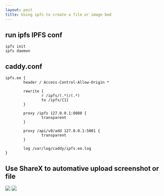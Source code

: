 ```yaml
---
layout: post
title: Using ipfs to create a file or image bed
---
```


## run ipfs IPFS conf
``` 
ipfs init 
ipfs daemon
```
## caddy.conf
```
ipfs.ee {
        header / Access-Control-Allow-Origin *

        rewrite {
                r /ipfs/(.*)/(.*)
                to /ipfs/{1}
        }

        proxy /ipfs 127.0.0.1:8080 {
                transparent
        }

        proxy /api/v0/add 127.0.0.1:5001 {
                transparent
        }

        log /var/log/caddy/ipfs.ee.log
}
```
## Use ShareX to automative upload screenshot or file 
![](https://ipfs.ee/ipfs/QmVZiSJAawVARErjxACEbUVUqUmgd3rXka9nzttPYhPgXM/2019-05-30_21-24-12.png)
![](https://ipfs.ee/ipfs/QmRxaucuukw9uygTujqRKvGMDNKaznY5J8ck1hDQjbQAW8/2019-05-30_21-24-25.png)
